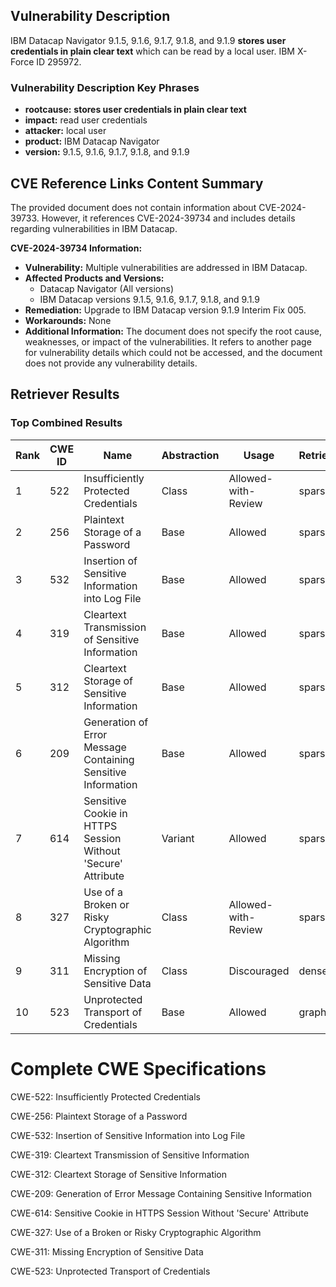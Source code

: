 ## Vulnerability Description
IBM Datacap Navigator 9.1.5, 9.1.6, 9.1.7, 9.1.8, and 9.1.9 **stores user credentials in plain clear text** which can be read by a local user. IBM X-Force ID 295972.

### Vulnerability Description Key Phrases
- **rootcause:** **stores user credentials in plain clear text**
- **impact:** read user credentials
- **attacker:** local user
- **product:** IBM Datacap Navigator
- **version:** 9.1.5, 9.1.6, 9.1.7, 9.1.8, and 9.1.9

## CVE Reference Links Content Summary
The provided document does not contain information about CVE-2024-39733. However, it references CVE-2024-39734 and includes details regarding vulnerabilities in IBM Datacap.

**CVE-2024-39734 Information:**

*   **Vulnerability:** Multiple vulnerabilities are addressed in IBM Datacap.
*   **Affected Products and Versions:**
    *   Datacap Navigator (All versions)
    *   IBM Datacap versions 9.1.5, 9.1.6, 9.1.7, 9.1.8, and 9.1.9
*   **Remediation:** Upgrade to IBM Datacap version 9.1.9 Interim Fix 005.
*  **Workarounds:** None
*   **Additional Information:** The document does not specify the root cause, weaknesses, or impact of the vulnerabilities. It refers to another page for vulnerability details which could not be accessed, and the document does not provide any vulnerability details.

## Retriever Results

### Top Combined Results

| Rank | CWE ID | Name | Abstraction | Usage  | Retrievers | Individual Scores |
|------|--------|------|-------------|-------|------------|-------------------|
| 1 | 522 | Insufficiently Protected Credentials | Class | Allowed-with-Review | sparse | 0.364 |
| 2 | 256 | Plaintext Storage of a Password | Base | Allowed | sparse | 0.338 |
| 3 | 532 | Insertion of Sensitive Information into Log File | Base | Allowed | sparse | 0.303 |
| 4 | 319 | Cleartext Transmission of Sensitive Information | Base | Allowed | sparse | 0.267 |
| 5 | 312 | Cleartext Storage of Sensitive Information | Base | Allowed | sparse | 0.264 |
| 6 | 209 | Generation of Error Message Containing Sensitive Information | Base | Allowed | sparse | 0.256 |
| 7 | 614 | Sensitive Cookie in HTTPS Session Without 'Secure' Attribute | Variant | Allowed | sparse | 0.239 |
| 8 | 327 | Use of a Broken or Risky Cryptographic Algorithm | Class | Allowed-with-Review | sparse | 0.229 |
| 9 | 311 | Missing Encryption of Sensitive Data | Class | Discouraged | dense | 0.544 |
| 10 | 523 | Unprotected Transport of Credentials | Base | Allowed | graph | 0.002 |



# Complete CWE Specifications

CWE-522: Insufficiently Protected Credentials

CWE-256: Plaintext Storage of a Password

CWE-532: Insertion of Sensitive Information into Log File

CWE-319: Cleartext Transmission of Sensitive Information

CWE-312: Cleartext Storage of Sensitive Information

CWE-209: Generation of Error Message Containing Sensitive Information

CWE-614: Sensitive Cookie in HTTPS Session Without 'Secure' Attribute

CWE-327: Use of a Broken or Risky Cryptographic Algorithm

CWE-311: Missing Encryption of Sensitive Data

CWE-523: Unprotected Transport of Credentials